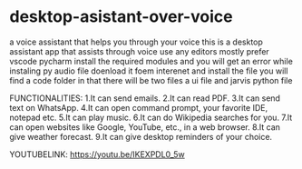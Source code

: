 # desktop-asistant-over-voice
a voice assistant that helps you through your voice this is a desktop assistant app that assists through voice
use any editors mostly prefer vscode pycharm install the required modules and you will get an error while instaling py audio file doenload it foem interenet and install the file you will find a code folder in that there will be two files a ui file and jarvis python file

FUNCTIONALITIES: 1.It can send emails. 2.It can read PDF. 3.It can send text on WhatsApp. 4.It can open command prompt, your favorite IDE, notepad etc. 5.It can play music. 6.It can do Wikipedia searches for you. 7.It can open websites like Google, YouTube, etc., in a web browser. 8.It can give weather forecast. 9.It can give desktop reminders of your choice.

YOUTUBELINK: https://youtu.be/IKEXPDL0_5w
